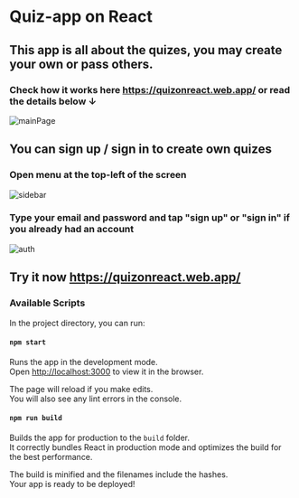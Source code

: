 # Quiz-app on React
## This app is all about the quizes, you may create your own or pass others.
### Check how it works here https://quizonreact.web.app/ or read the details below ↓
![mainPage](https://user-images.githubusercontent.com/77164933/124355548-5b107e00-dc1a-11eb-9d5d-1ceb8dcd09d4.png)
## You can sign up / sign in to create own quizes

### Open menu at the top-left of the screen
![sidebar](https://user-images.githubusercontent.com/77164933/124355560-6f547b00-dc1a-11eb-8ea2-b381ee4177a3.png)
### Type your email and password and tap "sign up" or "sign in" if you already had an account  
![auth](https://user-images.githubusercontent.com/77164933/124355638-e12cc480-dc1a-11eb-8e85-feb1c209a03f.png)

## Try it now https://quizonreact.web.app/

### Available Scripts

In the project directory, you can run:

#### `npm start`

Runs the app in the development mode.\
Open [http://localhost:3000](http://localhost:3000) to view it in the browser.

The page will reload if you make edits.\
You will also see any lint errors in the console.

#### `npm run build`

Builds the app for production to the `build` folder.\
It correctly bundles React in production mode and optimizes the build for the best performance.

The build is minified and the filenames include the hashes.\
Your app is ready to be deployed!
